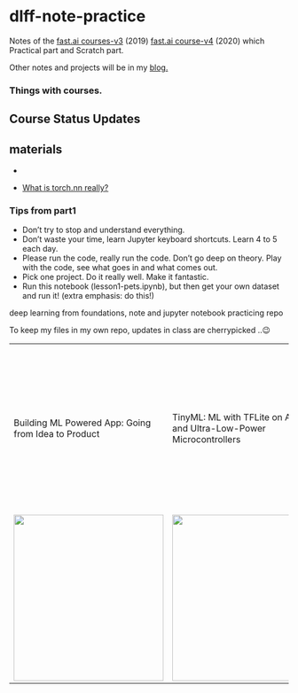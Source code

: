 # dlff-note-practice

Notes of the [fast.ai courses-v3](https://course.fast.ai/index.html) (2019)
 [fast.ai course-v4](https://github.com/fastai/course-v4) (2020) which Practical part and Scratch part.

Other notes and projects will be in my [blog.](https://spellonyou.github.io/)

### Things with courses.

## Course Status Updates


## materials

* [](https://forums.fast.ai/t/getting-comfortable-with-pytorch-projects/28371)
- [What is torch.nn really?](https://colab.research.google.com/drive/1npcdtaKZtsWbPQKSXSBGlcDhPryy5lfQ#scrollTo=2hDDD8ibX3Lq)


### Tips from part1

* Don’t try to stop and understand everything.
* Don’t waste your time, learn Jupyter keyboard shortcuts. Learn 4 to 5 each day.
* Please run the code, really run the code. Don’t go deep on theory. Play with the code, see what goes in and what comes out.
* Pick one project. Do it really well. Make it fantastic.
* Run this notebook (lesson1-pets.ipynb), but then get your own dataset and run it! (extra emphasis: do this!)



deep learning from foundations, note and jupyter notebook practicing repo

To keep my files in my own repo, updates in class are cherrypicked ..😉


<table>
  <tr>
    <td>Building ML Powered App: Going from Idea to Product</td>
     <td>TinyML: ML with TFLite on Android and Ultra-Low-Power Microcontrollers</td>
     <td>Practical Deep Learning for Cloud, Mobile, and Edge: Real-World AI & Computer-Vision Projects Using Python, Keras & TensorFlow</td>
  </tr>
  <tr>
    <td><img src="/assets/images/ml-app.jpg" width=270 height=300></td>
    <td><img src="/assets/images/tinyml.jpg width=270 height=300></td>
    <td><img src="/assets/images/cloudmobile.jpg" width=270 height=300></td>
  </tr>
 </table>


